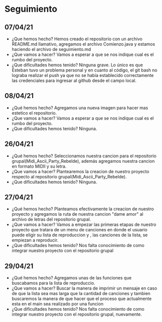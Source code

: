 # Seguimiento
## 07/04/21
- ¿Que hemos hecho?
Hemos creado el repositorio con un archivo README.md llamativo, agregamos el archivo Comienzo.java y estamos haciendo el archivo de seguimiento.md
- ¿Que vamos a hacer?
Vamos a esperar a que se nos indique cual es el rumbo del proyecto.
- ¿Que dificultades hemos tenido?
Ninguna grave. Lo único es que Esteban tuvo un problema personal y en cuanto al código, el git bash no lograba realizar el push ya que no se había establecido correctamente las credenciales para ingresar al github desde el campo local.

## 08/04/21
- ¿Qué hemos hecho?
Agregamos una nueva imagen para hacer mas estetico el repositorio.
- ¿Que vamos a hacer?
Vamos a esperar a que se nos indique cual es el rumbo del proyecto.
- ¿Que dificultades hemos tenido?
Ninguna.

## 26/04/21
- ¿Qué hemos hecho?
Seleccionamos nuestra cancion para el repositorio grupal(Midi_Ascii_Party_Rebelde), además agregamos nuestra cancion en formato MIDII y su letra.
- ¿Que vamos a hacer?
Plantearemos la creacion de nuestro proyecto respecto al repositorio grupal(Midi_Ascii_Party_Rebelde).
- ¿Que dificultades hemos tenido?
Ninguna.

## 27/04/21
- ¿Qué hemos hecho?
Planteamos efectivamente la creacion de nuestro proyecto y agregamos la ruta de nuestra cancion "dame amor" al archivo de letras del repositorio grupal.
- ¿Que vamos a hacer?
Vamos a empezar las primeras etapas de nuestro proyecto que tratara de un menu de canciones en donde el usuario puede eligir su lista de reproduccion y , las canciones de la lista, se empiezan a reproducir.
- ¿Que dificultades hemos tenido?
Nos falta conocimiento de como integrar nuestro proyecto con el repositorio grupal


## 29/04/21
- ¿Qué hemos hecho?
Agregamos unas de las funciones que buscabamos para la lista de reproduccio.
- ¿Que vamos a hacer?
Buscar la manera de imprimir un mensaje en caso de que la lista sea mas larga que la cantidad de canciones y tambien buscaremos la manera de que hacer que el proceso que actualmente esta en el main sea realizado por una funcion
- ¿Que dificultades hemos tenido?
Nos falta conocimiento de como integrar nuestro proyecto con el repositorio grupal, nuevamente.
